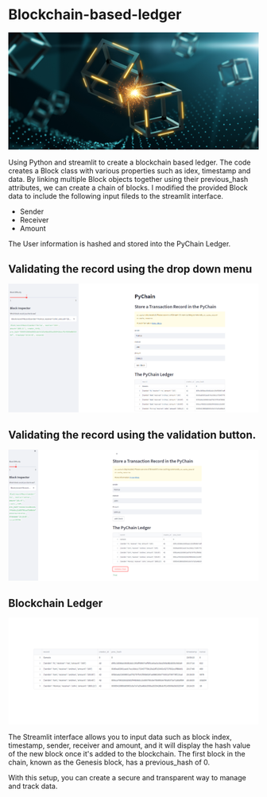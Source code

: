 # Blockchain-based-ledger

![Image](application-image.png)


Using Python and streamlit to create a blockchain based ledger. The code creates a Block class with various properties such as idex, timestamp and data.
By linking multiple Block objects together using their previous_hash attributes, we can create a chain of blocks.
I modified the provided Block data to include the following input fileds to the streamlit interface.
* Sender
* Receiver
* Amount

The User information is hashed and stored into the PyChain Ledger. 


## Validating the record using the drop down menu
![Image](Pychain2.png)

## Validating the record using the validation button.
![Image](pychain1.png)

## Blockchain Ledger
![Image](Pychain-ledger.png)


The Streamlit interface allows you to input data such as block index, timestamp, sender, receiver and amount, and it will display the hash value of the new block once it's added to the blockchain. The first block in the chain, known as the Genesis block, has a previous_hash of 0.

With this setup, you can create a secure and transparent way to manage and track data. 